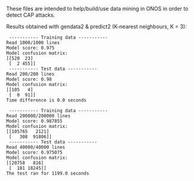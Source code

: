 These files are intended to help/build/use data mining in ONOS in order to detect CAP attacks.

Results obtained with gendata2 & predict2 (K-nearest neighbours, K = 3):
```
 ----------- Training data -----------
Read 1000/1000 lines
Model score: 0.975
Model confusion matrix: 
[[520  23]
 [  2 455]]
 ----------- Test data -----------
Read 200/200 lines
Model score: 0.98
Model confusion matrix: 
[[105   4]
 [  0  91]]
Time difference is 0.0 seconds
```
```
 ----------- Training data -----------
Read 200000/200000 lines
Model score: 0.987855
Model confusion matrix: 
[[105765   2121]
 [   308  91806]]
 ----------- Test data -----------
Read 40000/40000 lines
Model score: 0.975075
Model confusion matrix: 
[[20758   816]
 [  181 18245]]
The test ran for 1199.0 seconds
```
